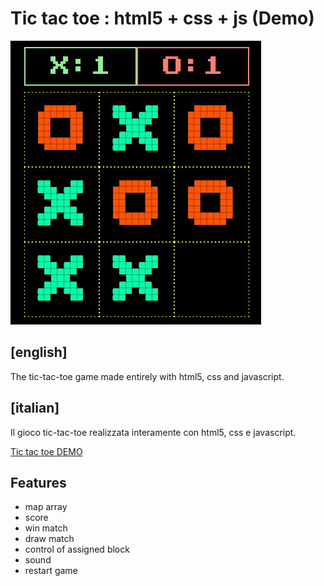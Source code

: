 # Tic tac toe : html5 + css + js (Demo)

![readme](./readme.jpg)

## [english]
The tic-tac-toe game made entirely with html5, css and javascript.

## [italian]
Il gioco tic-tac-toe realizzata interamente con html5, css e javascript.

[Tic tac toe DEMO](https://marcellopagano.github.io/tic-tac-toe/)

## Features

- map array
- score
- win match
- draw match
- control of assigned block
- sound
- restart game
